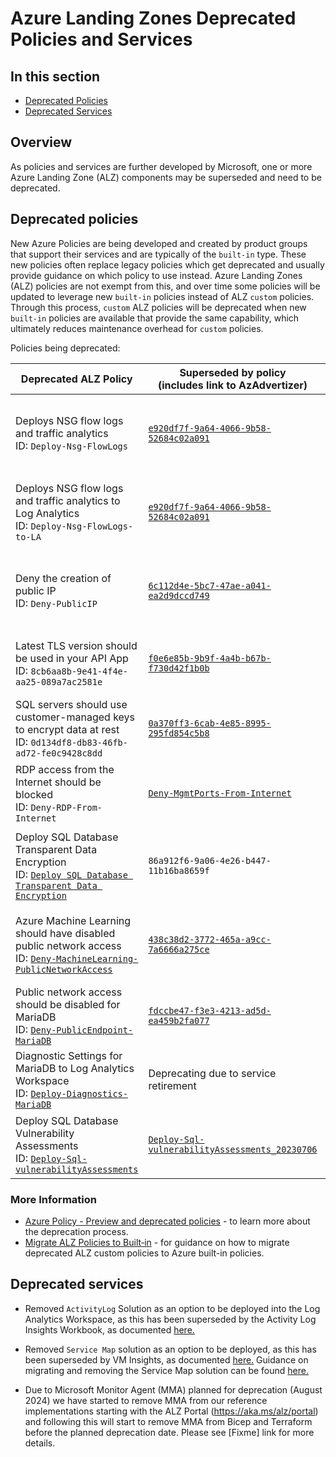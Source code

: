 # Azure Landing Zones Deprecated Policies and Services

## In this section

- [Deprecated Policies](#deprecated-policies)
- [Deprecated Services](#deprecated-services)

## Overview

As policies and services are further developed by Microsoft, one or more Azure Landing Zone (ALZ) components may be superseded and need to be deprecated.

## Deprecated policies

New Azure Policies are being developed and created by product groups that support their services and are typically of the `built-in` type. These new policies often replace legacy policies which get deprecated and usually provide guidance on which policy to use instead. Azure Landing Zones (ALZ) policies are not exempt from this, and over time some policies will be updated to leverage new `built-in` policies instead of ALZ `custom` policies. Through this process, `custom` ALZ policies will be deprecated when new `built-in` policies are available that provide the same capability, which ultimately reduces maintenance overhead for `custom` policies.  

Policies being deprecated:

| Deprecated ALZ Policy                | Superseded by policy<br>(includes link to AzAdvertizer)                                                                                               | Justification                                                            |
| ------------------------------------ | ------------------------------------------------------------------------------------------------------------------------------- | ------------------------------------------------------------------------ |
| Deploys NSG flow logs and traffic analytics<br>ID: `Deploy-Nsg-FlowLogs`                  | [`e920df7f-9a64-4066-9b58-52684c02a091`](https://www.azadvertizer.net/azpolicyadvertizer/e920df7f-9a64-4066-9b58-52684c02a091.html) | Custom policy replaced by built-in requires less administration overhead |
| Deploys NSG flow logs and traffic analytics to Log Analytics<br>ID: `Deploy-Nsg-FlowLogs-to-LA`            | [`e920df7f-9a64-4066-9b58-52684c02a091`](https://www.azadvertizer.net/azpolicyadvertizer/e920df7f-9a64-4066-9b58-52684c02a091.html) | Custom policy replaced by built-in requires less administration overhead |
|Deny the creation of public IP<br>ID: `Deny-PublicIP`                      | [`6c112d4e-5bc7-47ae-a041-ea2d9dccd749`](https://www.azadvertizer.net/azpolicyadvertizer/6c112d4e-5bc7-47ae-a041-ea2d9dccd749.html) | Custom policy replaced by built-in requires less administration overhead |
| Latest TLS version should be used in your API App<br>ID: `8cb6aa8b-9e41-4f4e-aa25-089a7ac2581e` | [`f0e6e85b-9b9f-4a4b-b67b-f730d42f1b0b`](https://www.azadvertizer.net/azpolicyadvertizer/f0e6e85b-9b9f-4a4b-b67b-f730d42f1b0b.html)  | Deprecated policy in initiative removed as existing policy supersedes it |
| SQL servers should use customer-managed keys to encrypt data at rest<br>ID: `0d134df8-db83-46fb-ad72-fe0c9428c8dd` | [`0a370ff3-6cab-4e85-8995-295fd854c5b8`](https://www.azadvertizer.net/azpolicyadvertizer/0a370ff3-6cab-4e85-8995-295fd854c5b8.html)  | Deprecated policy in initiative replaced with new policy                  |
| RDP access from the Internet should be blocked<br>ID: `Deny-RDP-From-Internet` | [`Deny-MgmtPorts-From-Internet`](https://www.azadvertizer.net/azpolicyadvertizer/Deny-MgmtPorts-From-Internet.html)  | Deprecated policy as it is superseded by a more flexible policy                  |
| Deploy SQL Database Transparent Data Encryption<br>ID: [`Deploy SQL Database Transparent Data Encryption`](https://www.azadvertizer.net/azpolicyadvertizer/Deploy-Sql-Tde.html) |	`86a912f6-9a06-4e26-b447-11b16ba8659f` | Custom policy replaced by built-in requires less administration overhead |
| Azure Machine Learning should have disabled public network access<br>ID: [`Deny-MachineLearning-PublicNetworkAccess`](https://www.azadvertizer.net/azpolicyadvertizer/Deny-MachineLearning-PublicNetworkAccess.html) | [`438c38d2-3772-465a-a9cc-7a6666a275ce`](https://www.azadvertizer.net/azpolicyadvertizer/438c38d2-3772-465a-a9cc-7a6666a275ce.html) | Custom policy replaced by built-in requires less administration overhead |
| Public network access should be disabled for MariaDB<br>ID: [`Deny-PublicEndpoint-MariaDB`](https://www.azadvertizer.net/azpolicyadvertizer/Deny-PublicEndpoint-MariaDB.html) | [`fdccbe47-f3e3-4213-ad5d-ea459b2fa077`](https://www.azadvertizer.net/azpolicyadvertizer/fdccbe47-f3e3-4213-ad5d-ea459b2fa077.html) | Deprecating policies for MariaDB see [`ALZ Policy FAQ & Tips`](https://github.com/Azure/Enterprise-Scale/blob/main/docs/wiki/ALZ-Policies-FAQ.md). |
| Diagnostic Settings for MariaDB to Log Analytics Workspace <br>ID: [`Deploy-Diagnostics-MariaDB`](https://www.azadvertizer.net/azpolicyadvertizer/Deploy-Diagnostics-MariaDB.html) | Deprecating due to service retirement | Deprecating policies for MariaDB, see [`ALZ Policy FAQ & Tips`](./ALZ-Policies-FAQ) |
| Deploy SQL Database Vulnerability Assessments<br>ID: [`Deploy-Sql-vulnerabilityAssessments`](https://www.azadvertizer.net/azpolicyadvertizer/Deploy-Sql-vulnerabilityAssessments.html) | [`Deploy-Sql-vulnerabilityAssessments_20230706`](https://www.azadvertizer.net/azpolicyadvertizer/Deploy-Sql-vulnerabilityAssessments_20230706.html) | Custom policy replaced by updated custom policy providing bug fix |

### More Information

- [Azure Policy - Preview and deprecated policies](https://github.com/Azure/azure-policy/blob/master/built-in-policies/README.md#preview-and-deprecated-policies) - to learn more about the deprecation process.
- [Migrate ALZ Policies to Built‐in](https://github.com/Azure/Enterprise-Scale/wiki/Migrate-ALZ-Policies-to-Built%E2%80%90in) - for guidance on how to migrate deprecated ALZ custom policies to Azure built-in policies.

## Deprecated services

- Removed `ActivityLog` Solution as an option to be deployed into the Log Analytics Workspace, as this has been superseded by the Activity Log Insights Workbook, as documented [here.](https://learn.microsoft.com/azure/azure-monitor/essentials/activity-log-insights)
- Removed `Service Map` solution as an option to be deployed, as this has been superseded by VM Insights, as documented [here.](https://learn.microsoft.com/azure/azure-monitor/essentials/activity-log-insights) Guidance on migrating and removing the Service Map solution can be found [here.](https://learn.microsoft.com/en-us/azure/azure-monitor/vm/vminsights-migrate-from-service-map)

- Due to Microsoft Monitor Agent (MMA) planned for deprecation (August 2024) we have started to remove MMA from our reference implementations starting with the ALZ Portal (https://aka.ms/alz/portal) and following this will start to remove MMA from Bicep and Terraform before the planned deprecation date. Please see [Fixme] link for more details.